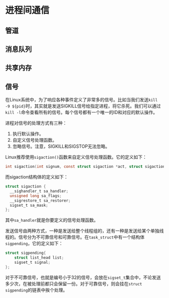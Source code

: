 # 进程间通信

## 管道


## 消息队列

## 共享内存


## 信号

在Linux系统中，为了响应各种事件定义了非常多的信号。比如当我们发送`kill -9 ${pid}`时，其实就是发送SIGKILL信号给指定进程，将它杀死。我们可以通过`kill -l`命令查看所有的信号。每个信号都有一个唯一的ID和对应的默认操作。

进程对信号的处理方式有三种：

1. 执行默认操作。
2. 自定义信号处理函数。
3. 忽略信号。注意，SIGKILL和SIGSTOP无法忽略。

Linux推荐使用`sigaction()`函数来自定义信号处理函数。它的定义如下：

```C
int sigaction(int signum, const struct sigaction *act, struct sigaction *oldact);
```

而sigaction结构体的定义如下：

```C
struct sigaction {
  __sighandler_t sa_handler;
  unsigned long sa_flags;
  __sigrestore_t sa_restorer;
  sigset_t sa_mask;   
};
```

其中`sa_handler`就是你要定义的信号处理函数。

发送信号由两种方式，一种是发送给整个线程组的，还有一种是发送给某个单独线程的。信号分为不可靠信号和可靠信号。在`task_struct`中有一个结构体`sigpending`，它的定义如下：

```C
struct sigpending{
    struct list_head list;
    sigset_t signal;
};
```

对于不可靠信号，也就是编号小于32的信号，会放在`sigset_t`集合中，不论发送多少次，在被处理前都只会保留一份。对于可靠信号，则会挂在`struct sigpending`的链表中挨个处理。

